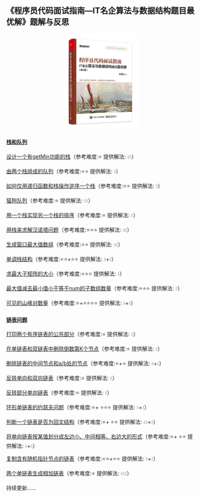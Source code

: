 ## 《程序员代码面试指南—IT名企算法与数据结构题目最优解》题解与反思

<center><img src = "img/s29967820.jpg" width = "200" height = "256"/></center>



#### [栈和队列](https://github.com/JIANGLY33/CodingInterviewGuideProblemSet/tree/master/src/main/java/StackAndQueue)

[设计一个有getMin功能的栈](https://github.com/JIANGLY33/CodingInterviewGuideProblemSet/tree/master/src/main/java/StackAndQueue/getMinStack)（参考难度:⭐  提供解法: 💧💧）

[由两个栈组成的队列](https://github.com/JIANGLY33/CodingInterviewGuideProblemSet/tree/master/src/main/java/StackAndQueue/TwoStacksQueue)（参考难度:⭐⭐  提供解法: 💧）

[如何仅用递归函数和栈操作逆序一个栈](https://github.com/JIANGLY33/CodingInterviewGuideProblemSet/tree/master/src/main/java/StackAndQueue/RecursionReverseStack)（参考难度:⭐⭐  提供解法: 💧）

[猫狗队列](https://github.com/JIANGLY33/CodingInterviewGuideProblemSet/tree/master/src/main/java/StackAndQueue/CatDogQueue)（参考难度:⭐  提供解法: 💧💧）

[用一个栈实现另一个栈的排序](https://github.com/JIANGLY33/CodingInterviewGuideProblemSet/tree/master/src/main/java/StackAndQueue/SortStackByStack)（参考难度:⭐  提供解法: 💧）

[用栈来求解汉诺塔问题](https://github.com/JIANGLY33/CodingInterviewGuideProblemSet/tree/master/src/main/java/StackAndQueue/HanoiProblem)（参考难度:⭐⭐⭐  提供解法: 💧💧）

[生成窗口最大值数组](https://github.com/JIANGLY33/CodingInterviewGuideProblemSet/tree/master/src/main/java/StackAndQueue/MaxWindowArray)（参考难度:⭐⭐  提供解法: 💧💧）

[单调栈结构](https://github.com/JIANGLY33/CodingInterviewGuideProblemSet/tree/master/src/main/java/StackAndQueue/MonotonicStack)（参考难度:⭐⭐+⭐⭐  提供解法: 💧+💧）

[求最大子矩阵的大小](https://github.com/JIANGLY33/CodingInterviewGuideProblemSet/tree/master/src/main/java/StackAndQueue/MaxSquareMatrix)（参考难度:⭐⭐⭐  提供解法: 💧）

[最大值减去最小值小于等于num的子数组数量](https://github.com/JIANGLY33/CodingInterviewGuideProblemSet/tree/master/src/main/java/StackAndQueue/MaxMinusMinArray)（参考难度:⭐⭐⭐  提供解法: 💧）

[可见的山峰对数量](https://github.com/JIANGLY33/CodingInterviewGuideProblemSet/tree/master/src/main/java/StackAndQueue/VisibleMountains)（参考难度:⭐+⭐⭐⭐⭐  提供解法: 💧+💧）



#### [链表问题](https://github.com/JIANGLY33/CodingInterviewGuideProblemSet/tree/master/src/main/java/Linkedlist)

[打印两个有序链表的公共部分](https://github.com/JIANGLY33/CodingInterviewGuideProblemSet/tree/master/src/main/java/Linkedlist/PrintPublic)（参考难度:⭐  提供解法: 💧）

[在单链表和双链表中删除倒数第K个节点](https://github.com/JIANGLY33/CodingInterviewGuideProblemSet/tree/master/src/main/java/Linkedlist/RemoveLastKthNode)（参考难度:⭐  提供解法: 💧）

[删除链表的中间节点和a/b处的节点](https://github.com/JIANGLY33/CodingInterviewGuideProblemSet/tree/master/src/main/java/Linkedlist/DeleteMidNode)（参考难度:⭐+⭐  提供解法: 💧+💧）

[反转单向和双向链表](https://github.com/JIANGLY33/CodingInterviewGuideProblemSet/tree/master/src/main/java/Linkedlist/ReverseLinkedList)（参考难度:⭐  提供解法: 💧）

[反转部分单向链表](https://github.com/JIANGLY33/CodingInterviewGuideProblemSet/tree/master/src/main/java/Linkedlist/ReversePartialLinkedList)（参考难度:⭐  提供解法: 💧）

[环形单链表的约瑟夫问题](https://github.com/JIANGLY33/CodingInterviewGuideProblemSet/tree/master/src/main/java/Linkedlist/JosephusProblem)（参考难度:⭐+ ⭐⭐⭐ 提供解法: 💧+💧）

[判断一个链表是否为回文结构](https://github.com/JIANGLY33/CodingInterviewGuideProblemSet/tree/master/src/main/java/Linkedlist/JudgePalindrome)（参考难度:⭐+ ⭐⭐ 提供解法: 💧💧+💧）

[将单向链表按某值划分成左边小、中间相等、右边大的形式](https://github.com/JIANGLY33/CodingInterviewGuideProblemSet/tree/master/src/main/java/Linkedlist/DivideLinkedList)（参考难度:⭐+ ⭐⭐ 提供解法: 💧+💧）

[复制含有随机指针节点的链表](https://github.com/JIANGLY33/CodingInterviewGuideProblemSet/tree/master/src/main/java/Linkedlist/CopyRandomNode)（参考难度:⭐⭐+⭐⭐  提供解法: 💧+💧）

[两个单链表生成相加链表](https://github.com/JIANGLY33/CodingInterviewGuideProblemSet/tree/master/src/main/java/Linkedlist/AddTwoLinkedLists)（参考难度:⭐ 提供解法: 💧💧💧）

持续更新……

